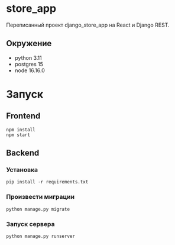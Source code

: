 # store_app
Переписанный проект django_store_app на React и Django REST.

## Окружение
- python 3.11
- postgres 15
- node 16.16.0

# Запуск
## Frontend
```
npm install
npm start
```
## Backend
### Установка
```
pip install -r requirements.txt
```
### Произвести миграции
```
python manage.py migrate
```
### Запуск сервера
```
python manage.py runserver
```